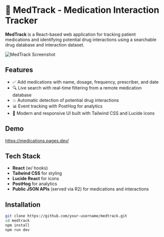 # 💊 MedTrack - Medication Interaction Tracker

**MedTrack** is a React-based web application for tracking patient medications and identifying potential drug interactions using a searchable drug database and interaction dataset.

![MedTrack Screenshot](https://via.placeholder.com/1200x600?text=MedTrack+UI+Preview)

## Features

- ✅ Add medications with name, dosage, frequency, prescriber, and date
- 🔍 Live search with real-time filtering from a remote medication database
- 💥 Automatic detection of potential drug interactions
- 📊 Event tracking with PostHog for analytics
- 💅 Modern and responsive UI built with Tailwind CSS and Lucide icons

## Demo

https://medications.pages.dev/

## Tech Stack

- **React** (w/ hooks)
- **Tailwind CSS** for styling
- **Lucide React** for icons
- **PostHog** for analytics
- **Public JSON APIs** (served via R2) for medications and interactions

## Installation

```bash
git clone https://github.com/your-username/medtrack.git
cd medtrack
npm install
npm run dev